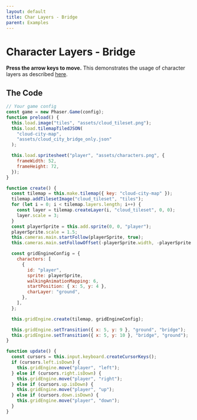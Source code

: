 ```yaml
---
layout: default
title: Char Layers - Bridge
parent: Examples
---
```


# Character Layers - Bridge

**Press the arrow keys to move.** This demonstrates the usage of character layers as described [here](../features/character-layers).

<div id="game"></div>

<script src="js/phaser.min.js"></script>
<script src="js/grid-engine-2.10.0.min.js"></script>
<script src="js/getBasicConfig.js"></script>

<script>
  const config = getBasicConfig(preload, create, update);
  const game = new Phaser.Game(config);

  function preload () {
    this.load.image("tiles", "assets/cloud_tileset.png");
    this.load.tilemapTiledJSON("cloud-city-map", "assets/cloud_city_bridge_only.json");

    this.load.spritesheet("player", "assets/characters.png", {
      frameWidth: 52,
      frameHeight: 72,
    });
  }

  function create () {
    const tilemap = this.make.tilemap({ key: "cloud-city-map" });
    tilemap.addTilesetImage("cloud_tileset", "tiles");
    for (let i = 0; i < tilemap.layers.length; i++) {
      const layer = tilemap.createLayer(i, "cloud_tileset", 0, 0);
      layer.scale = 3;
    }
    const playerSprite = this.add.sprite(0, 0, "player");
    playerSprite.scale = 1.5;
    this.cameras.main.startFollow(playerSprite, true);
    this.cameras.main.setFollowOffset(- (playerSprite.width), -(playerSprite.height));

    const gridEngineConfig = {
      characters: [
        {
          id: "player",
          sprite: playerSprite,
          walkingAnimationMapping: 6,
          startPosition: {x: 5, y: 4},
          charLayer: "ground",
        },
      ],
    };

    this.gridEngine.create(tilemap, gridEngineConfig);

    this.gridEngine.setTransition({x: 5, y:9}, 'ground', 'bridge');
    this.gridEngine.setTransition({x: 5, y:10}, 'bridge', 'ground');
  }

  function update () {
    const cursors = this.input.keyboard.createCursorKeys();
    if (cursors.left.isDown) {
      this.gridEngine.move("player", "left");
    } else if (cursors.right.isDown) {
      this.gridEngine.move("player", "right");
    } else if (cursors.up.isDown) {
      this.gridEngine.move("player", "up");
    } else if (cursors.down.isDown) {
      this.gridEngine.move("player", "down");
    }
  }
</script>

## The Code

```javascript
// Your game config
const game = new Phaser.Game(config);
function preload() {
  this.load.image("tiles", "assets/cloud_tileset.png");
  this.load.tilemapTiledJSON(
    "cloud-city-map",
    "assets/cloud_city_bridge_only.json"
  );

  this.load.spritesheet("player", "assets/characters.png", {
    frameWidth: 52,
    frameHeight: 72,
  });
}

function create() {
  const tilemap = this.make.tilemap({ key: "cloud-city-map" });
  tilemap.addTilesetImage("cloud_tileset", "tiles");
  for (let i = 0; i < tilemap.layers.length; i++) {
    const layer = tilemap.createLayer(i, "cloud_tileset", 0, 0);
    layer.scale = 3;
  }
  const playerSprite = this.add.sprite(0, 0, "player");
  playerSprite.scale = 1.5;
  this.cameras.main.startFollow(playerSprite, true);
  this.cameras.main.setFollowOffset(-playerSprite.width, -playerSprite.height);

  const gridEngineConfig = {
    characters: [
      {
        id: "player",
        sprite: playerSprite,
        walkingAnimationMapping: 6,
        startPosition: { x: 5, y: 4 },
        charLayer: "ground",
      },
    ],
  };

  this.gridEngine.create(tilemap, gridEngineConfig);

  this.gridEngine.setTransition({ x: 5, y: 9 }, "ground", "bridge");
  this.gridEngine.setTransition({ x: 5, y: 10 }, "bridge", "ground");
}

function update() {
  const cursors = this.input.keyboard.createCursorKeys();
  if (cursors.left.isDown) {
    this.gridEngine.move("player", "left");
  } else if (cursors.right.isDown) {
    this.gridEngine.move("player", "right");
  } else if (cursors.up.isDown) {
    this.gridEngine.move("player", "up");
  } else if (cursors.down.isDown) {
    this.gridEngine.move("player", "down");
  }
}
```
